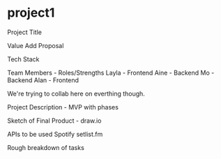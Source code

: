 # project1

Project Title

Value Add Proposal

Tech Stack

Team Members - Roles/Strengths Layla - Frontend Aine - Backend Mo - Backend Alan - Frontend

We're trying to collab here on everthing though.

Project Description - MVP with phases

Sketch of Final Product - draw.io

APIs to be used Spotify setlist.fm

Rough breakdown of tasks
